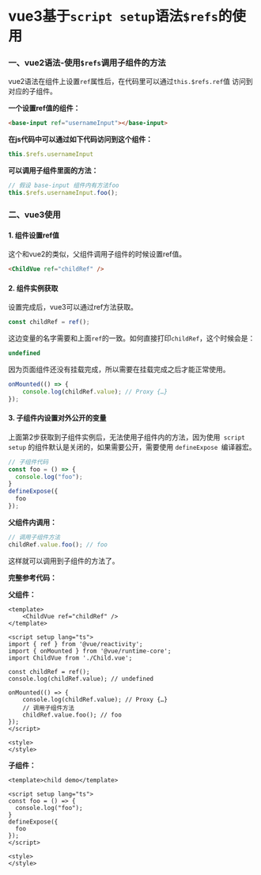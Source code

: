 # vue3基于`script setup`语法`$refs`的使用

### 一、vue2语法-使用`$refs`调用子组件的方法

vue2语法在组件上设置`ref`属性后，在代码里可以通过`this.$refs.ref`值 访问到对应的子组件。

**一个设置ref值的组件：**

```html
<base-input ref="usernameInput"></base-input>
```

**在js代码中可以通过如下代码访问到这个组件：**

```js
this.$refs.usernameInput
```

**可以调用子组件里面的方法：**

```js
// 假设 base-input 组件内有方法foo
this.$refs.usernameInput.foo();
```

### 二、vue3使用

#### 1. 组件设置ref值 

这个和vue2的类似，父组件调用子组件的时候设置ref值。

```html
<ChildVue ref="childRef" />
```

#### 2. 组件实例获取 

设置完成后，vue3可以通过ref方法获取。

```js
const childRef = ref();
```

这边变量的名字需要和上面`ref`的一致。如何直接打印`childRef`，这个时候会是：

```js
undefined
```

因为页面组件还没有挂载完成，所以需要在挂载完成之后才能正常使用。

```js
onMounted(() => {
    console.log(childRef.value); // Proxy {…}
});
```

#### 3. 子组件内设置对外公开的变量 

上面第2步获取到子组件实例后，无法使用子组件内的方法，因为使用` script setup` 的组件默认是关闭的，如果需要公开，需要使用 `defineExpose `编译器宏。

```js
// 子组件代码
const foo = () => {
  console.log("foo");
}
defineExpose({
  foo
});
```

**父组件内调用：**

```js
// 调用子组件方法
childRef.value.foo(); // foo
```

这样就可以调用到子组件的方法了。

**完整参考代码：**

**父组件：**

```vue
<template>
    <ChildVue ref="childRef" />
</template>
 
<script setup lang="ts">
import { ref } from '@vue/reactivity';
import { onMounted } from '@vue/runtime-core';
import ChildVue from './Child.vue';
 
const childRef = ref();
console.log(childRef.value); // undefined
 
onMounted(() => {
    console.log(childRef.value); // Proxy {…}
    // 调用子组件方法
    childRef.value.foo(); // foo
});
</script>
 
<style>
</style>
```

**子组件：**

```vue
<template>child demo</template>
 
<script setup lang="ts">
const foo = () => {
  console.log("foo");
}
defineExpose({
  foo
});
</script>
 
<style>
</style>
```